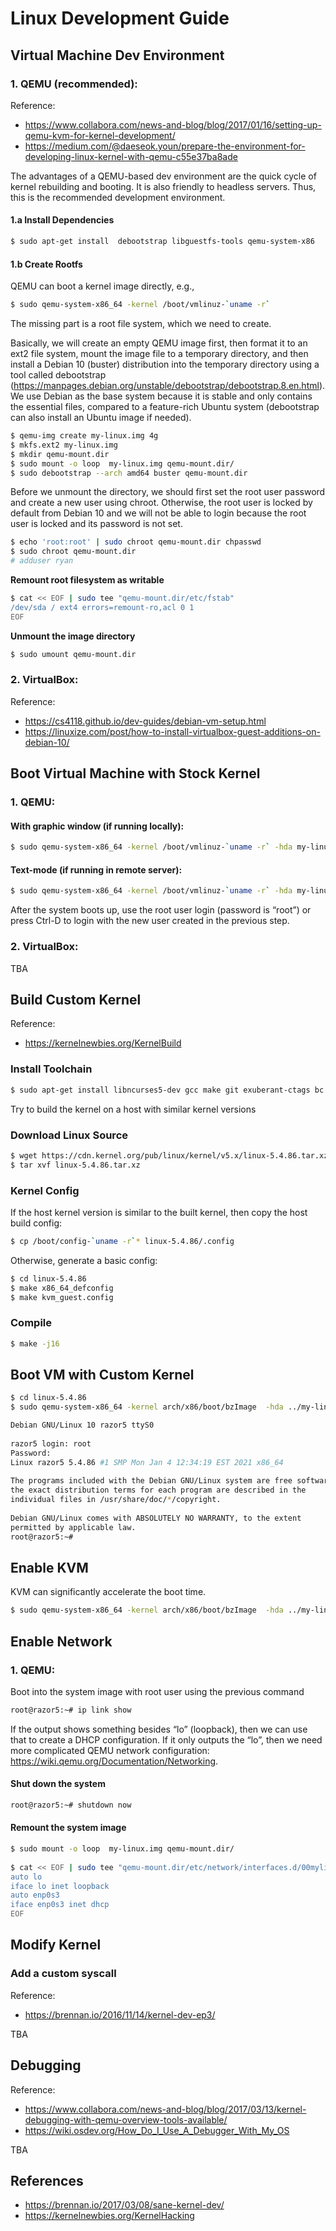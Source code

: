 # Linux Development Guide
 
## Virtual Machine Dev Environment 


### 1. QEMU (recommended): 
 
Reference:

* https://www.collabora.com/news-and-blog/blog/2017/01/16/setting-up-qemu-kvm-for-kernel-development/
* https://medium.com/@daeseok.youn/prepare-the-environment-for-developing-linux-kernel-with-qemu-c55e37ba8ade 
 
The advantages of a QEMU-based dev environment are the quick cycle of kernel rebuilding and booting. It is also friendly to headless servers. Thus, this is the recommended development environment.

#### 1.a Install Dependencies

```bash
$ sudo apt-get install  debootstrap libguestfs-tools qemu-system-x86
```
 
#### 1.b Create Rootfs
 
QEMU can boot a kernel image directly, e.g., 
 
```bash
$ sudo qemu-system-x86_64 -kernel /boot/vmlinuz-`uname -r`
```
 
The missing part is a root file system, which we need to create.
 
Basically, we will create an empty QEMU image first, then format it to an ext2 file system, mount the image file to a temporary directory, and then install a Debian 10 (buster) distribution into the temporary directory using a tool called debootstrap (https://manpages.debian.org/unstable/debootstrap/debootstrap.8.en.html). We use Debian as the base system because it is stable and only contains the essential files, compared to a feature-rich Ubuntu system (debootstrap can also install an Ubuntu image if needed). 
 
 
```bash
$ qemu-img create my-linux.img 4g 
$ mkfs.ext2 my-linux.img 
$ mkdir qemu-mount.dir 
$ sudo mount -o loop  my-linux.img qemu-mount.dir/ 
$ sudo debootstrap --arch amd64 buster qemu-mount.dir 
```
 
Before we unmount the directory, we should first set the root user password and create a new user using chroot. Otherwise, the root user is locked by default from Debian 10 and we will not be able to login because the root user is locked and its password is not set.
 
```bash
$ echo 'root:root' | sudo chroot qemu-mount.dir chpasswd
$ sudo chroot qemu-mount.dir 
# adduser ryan 
```
 
**Remount root filesystem as writable**
 
```bash
$ cat << EOF | sudo tee "qemu-mount.dir/etc/fstab"
/dev/sda / ext4 errors=remount-ro,acl 0 1
EOF
```
 
**Unmount the image directory**
 
```bash
$ sudo umount qemu-mount.dir
```
 
### 2. VirtualBox:
 
Reference: 

* https://cs4118.github.io/dev-guides/debian-vm-setup.html 
* https://linuxize.com/post/how-to-install-virtualbox-guest-additions-on-debian-10/ 
 
 
## Boot Virtual Machine with Stock Kernel

### 1. QEMU: 
 
#### With graphic window (if running locally):
 
```bash
$ sudo qemu-system-x86_64 -kernel /boot/vmlinuz-`uname -r` -hda my-linux.img -append "root=/dev/sda single" 
```
 
#### Text-mode (if running in remote server):
 
```bash
$ sudo qemu-system-x86_64 -kernel /boot/vmlinuz-`uname -r` -hda my-linux.img -append "root=/dev/sda single console=ttyS0" --nographic
```
 
After the system boots up, use the root user login (password is “root”) or press Ctrl-D to login with the new user created in the previous step.

### 2. VirtualBox:
TBA


## Build Custom Kernel 

Reference:

* https://kernelnewbies.org/KernelBuild 

### Install Toolchain
 
```bash
$ sudo apt-get install libncurses5-dev gcc make git exuberant-ctags bc libssl-dev
```
 
Try to build the kernel on a host with similar kernel versions
 
### Download Linux Source
 
 
```bash
$ wget https://cdn.kernel.org/pub/linux/kernel/v5.x/linux-5.4.86.tar.xz 
$ tar xvf linux-5.4.86.tar.xz
```
 
### Kernel Config  
 
If the host kernel version is similar to the built kernel, then copy the host build config:
 
```bash
$ cp /boot/config-`uname -r`* linux-5.4.86/.config 
```
 
Otherwise, generate a basic config:
 
```bash
$ cd linux-5.4.86
$ make x86_64_defconfig
$ make kvm_guest.config 
```

### Compile

```bash
$ make -j16 
```
 
## Boot VM with Custom Kernel
 
```bash
$ cd linux-5.4.86
$ sudo qemu-system-x86_64 -kernel arch/x86/boot/bzImage  -hda ../my-linux.img -append "root=/dev/sda console=ttyS0" -m 2G --nographic
```
 
```bash
Debian GNU/Linux 10 razor5 ttyS0
 
razor5 login: root
Password: 
Linux razor5 5.4.86 #1 SMP Mon Jan 4 12:34:19 EST 2021 x86_64
 
The programs included with the Debian GNU/Linux system are free software;
the exact distribution terms for each program are described in the
individual files in /usr/share/doc/*/copyright.
 
Debian GNU/Linux comes with ABSOLUTELY NO WARRANTY, to the extent
permitted by applicable law.
root@razor5:~# 
```
 
## Enable KVM
 
KVM can significantly accelerate the boot time.
 
```bash
$ sudo qemu-system-x86_64 -kernel arch/x86/boot/bzImage  -hda ../my-linux.img -append "root=/dev/sda console=ttyS0" --enable-kvm -m 2G --nographic
```
 
## Enable Network

### 1. QEMU: 
 
Boot into the system image with root user using the previous command
 
```bash
root@razor5:~# ip link show
```
 
If the output shows something besides “lo” (loopback), then we can use that to create a DHCP configuration. If it only outputs the “lo”, then we need more complicated QEMU network configuration: https://wiki.qemu.org/Documentation/Networking.
 
#### Shut down the system

```bash
root@razor5:~# shutdown now 
```

#### Remount the system image
 
```bash
$ sudo mount -o loop  my-linux.img qemu-mount.dir/
 
$ cat << EOF | sudo tee "qemu-mount.dir/etc/network/interfaces.d/00mylinux"
auto lo
iface lo inet loopback
auto enp0s3
iface enp0s3 inet dhcp
EOF
```

## Modify Kernel

### Add a custom syscall

Reference: 

* https://brennan.io/2016/11/14/kernel-dev-ep3/

TBA


## Debugging 
 
Reference:

* https://www.collabora.com/news-and-blog/blog/2017/03/13/kernel-debugging-with-qemu-overview-tools-available/ 
* https://wiki.osdev.org/How_Do_I_Use_A_Debugger_With_My_OS 

TBA

## References

* https://brennan.io/2017/03/08/sane-kernel-dev/ 
* https://kernelnewbies.org/KernelHacking
